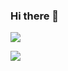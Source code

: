 ### Hi there 👋

<!--
**gsxhnd/gsxhnd** is a ✨ _special_ ✨ repository because its `README.md` (this file) appears on your GitHub profile.

Here are some ideas to get you started:

- 🔭 I’m currently working on ...
- 🌱 I’m currently learning ...
- 👯 I’m looking to collaborate on ...
- 🤔 I’m looking for help with ...
- 💬 Ask me about ...
- 📫 How to reach me: ...
- 😄 Pronouns: ...
- ⚡ Fun fact: ...
-->

![](https://github-readme-stats.vercel.app/api/top-langs/?username=gsxhnd&layout=compact)


![](https://github-readme-stats.vercel.app/api?username=gsxhnd&bg_color=30,e96443,904e95&title_color=fff&text_color=fff)
